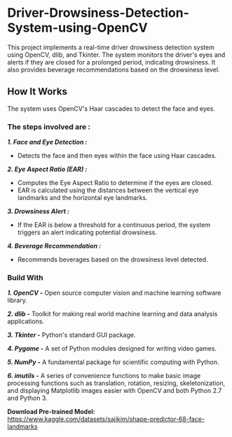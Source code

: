 # Driver-Drowsiness-Detection-System-using-OpenCV

This project implements a real-time driver drowsiness detection system using OpenCV, dlib, and Tkinter. The system monitors the driver's eyes and alerts if they are closed for a prolonged period, indicating drowsiness. It also provides beverage recommendations based on the drowsiness level.

## How It Works

The system uses OpenCV's Haar cascades to detect the face and eyes. 

### The steps involved are :


***1. Face and Eye Detection :***

- Detects the face and then eyes within the face using Haar cascades.



***2. Eye Aspect Ratio (EAR) :***

- Computes the Eye Aspect Ratio to determine if the eyes are closed.
- EAR is calculated using the distances between the vertical eye landmarks and the horizontal eye landmarks.



***3. Drowsiness Alert :***

- If the EAR is below a threshold for a continuous period, the system triggers an alert indicating potential drowsiness.



***4. Beverage Recommendation :***

- Recommends beverages based on the drowsiness level detected.



### Build With

***1. OpenCV -***  Open source computer vision and machine learning software library.


***2. dlib -*** Toolkit for making real world machine learning and data analysis applications.


***3. Tkinter -*** Python's standard GUI package.


***4. Pygame -*** A set of Python modules designed for writing video games.


***5. NumPy -*** A fundamental package for scientific computing with Python.


***6. imutils -*** A series of convenience functions to make basic image processing functions such as translation, rotation, resizing, skeletonization, and displaying Matplotlib images easier with OpenCV and both Python 2.7 and Python 3.




**Download Pre-trained Model:**  https://www.kaggle.com/datasets/sajikim/shape-predictor-68-face-landmarks
